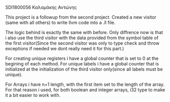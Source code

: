 SDI1800056 Καλαμάκης Αντώνης


This project is a followup from the second project. Created a new visitor (same with all others) to write llvm code into a .ll file.

The logic behind is exactly the same with before. Only diffrence now is that i also use the third visitor with the data provided from the symbol table of the first visitor(Since the second visitor was only to type check and throw exceptions if needed we dont really need it for this part.)

For creating unique registers i have a global counter that is set to 0 at the begining of each method.
For unique labels i have a global counter that is initialized at the initialization of the third visitor only(since all labels must be unique).

For Arrays i have n+1 length, with the first item set to the length of the array. 
For that reason i used, for both boolean and integer arrays, i32 type to make it a bit easier to work with. 